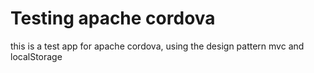 # Testing apache cordova
this is a test app for apache cordova, using the design pattern mvc and localStorage
